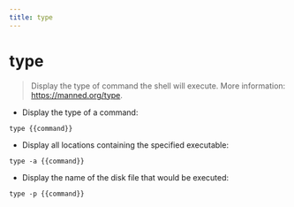 ```yaml
---
title: type
---
```

# type

> Display the type of command the shell will execute.
> More information: <https://manned.org/type>.

- Display the type of a command:

`type {{command}}`

- Display all locations containing the specified executable:

`type -a {{command}}`

- Display the name of the disk file that would be executed:

`type -p {{command}}`
